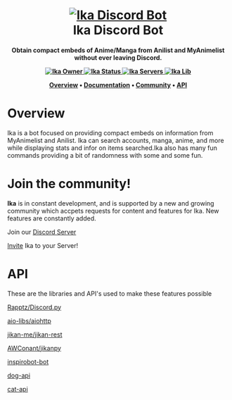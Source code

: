 <h1 align = "center">
  <br>
  <a href = "https://github.com/m-jora/Ika"><img src = "https://i.imgur.com/oF1Yd7Am.jpg" alt = "Ika Discord Bot"></a>
  <br>
  Ika Discord Bot
</h1>

<h4 align = "center"> Obtain compact embeds of Anime/Manga from Anilist and MyAnimelist without ever leaving Discord.

<p align = "center">
  <a href="https://top.gg/bot/705683895055679521">
    <img src="https://top.gg/api/widget/owner/705683895055679521.svg?noavatar=true" alt="Ika Owner">
  </a>
  <a href="https://top.gg/bot/705683895055679521">
    <img src="https://top.gg/api/widget/status/705683895055679521.svg" alt="Ika Status" />
  </a>
  <a href="https://top.gg/bot/705683895055679521">
    <img src="https://top.gg/api/widget/servers/705683895055679521.svg?noavatar=true" alt="Ika Servers" />
  </a>
  <a href="https://top.gg/bot/705683895055679521">
    <img src="https://top.gg/api/widget/lib/705683895055679521.svg?noavatar=true" alt="Ika Lib" />
</a>

<p align = "center">
  <a href = "#overview">Overview</a>
  •
  <a href = "https://hheselbarth.gitbook.io/ika/">Documentation</a>
  •
  <a href = "#join-the-community">Community</a>
  •
  <a href = "#API">API</a>
</p>

# Overview

Ika is a bot focused on providing compact embeds on information from MyAnimelist and Anilist. Ika can search
accounts, manga, anime, and more while displaying stats and infor on items searched.Ika also has
many fun commands providing a bit of randomness with some and some fun.

# Join the community!

**Ika** is in constant development, and is supported by a new and growing community which accpets requests
for content and features for Ika. New features are constantly added. 

Join our [Discord Server](https://discord.gg/xG7HEHu)

[Invite](https://discord.com/api/oauth2/authorize?client_id=705683895055679521&permissions=3533888&scope=bot) Ika to your Server!

# API

These are the libraries and API's used to make these features possible

[Rapptz/Discord.py](https://github.com/Rapptz/discord.py)

[aio-libs/aiohttp](https://github.com/aio-libs/aiohttp)

[jikan-me/jikan-rest](https://github.com/jikan-me/jikan-rest)

[AWConant/jikanpy](https://github.com/AWConant/jikanpy)

[inspirobot-bot](https://inspirobot.me/api?generate=true)

[dog-api](https://dog.ceo/dog-api/)

[cat-api](http://thecatapi.com)
